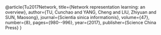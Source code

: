 @article{Tu2017Network,
  title={Network representation learning: an overview},
  author={TU, Cunchao and YANG, Cheng and LIU, Zhiyuan and SUN, Maosong},
  journal={Scientia sinica informationis},
  volume={47},
  number={8},
  pages={980--996},
  year={2017},
  publisher={Science China Press}
}